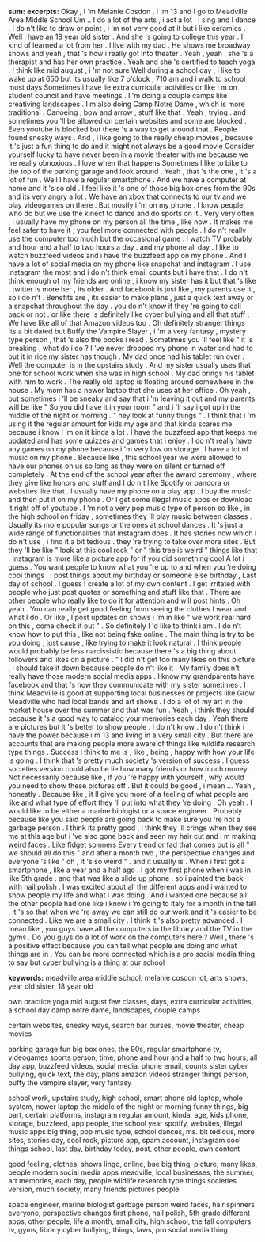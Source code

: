 **sum:**
**excerpts:**
Okay , I 'm Melanie Cosdon , I 'm 13 and I go to Meadville Area Middle School
Um .. I do a lot of the arts , i act a lot . I sing and I dance . I do n't like to draw or point , i 'm not very good at it but i like ceramics .
Well i have an 18 year old sister . And she 's going to college this year . I kind of learned a lot from her . I live with my dad . He shows me broadway shows and yeah , that 's how i really got into theater .
Yeah , yeah .
she 's a therapist and has her own practice .
Yeah and she 's certified to teach yoga .
I think like mid august , i 'm not sure
Well during a school day , i like to wake up at 650 but its usually like 7 o'clock , 710 am and i walk to school most days Sometimes i have lie extra curricular activities or like i m on student council and have meetings .
I 'm doing a couple camps like creativing landscapes . I m also doing Camp Notre Dame , which is more traditional . Canoeing , bow and arrow , stuff like that .
Yeah , trying .
and sometimes you 'll be allowed on certain websites and some are blocked . Even youtube is blocked but there 's a way to get around that . People found sneaky ways .
And , i like going to the really cheap movies , because it 's just a fun thing to do and it might not always be a good movie Consider yourself lucky to have never been in a movie theater with me because we 're really obnoxious .
I love when that happens
Sometimes I like to bike to the top of the parking garage and look around .
Yeah , that 's the one , it 's a lot of fun .
Well I have a regular smartphone . And we have a computer at home and it 's so old . I feel like it 's one of those big box ones from the 90s and its very angry a lot .
We have an xbox that connects to our tv and we play videogames on there . But mostly i 'm on my phone .
I know people who do but we use the kinect to dance and do sports on it .
Very very often , i usually have my phone on my person all the time , like now . It makes me feel safer to have it , you feel more connected with people .
I do n't really use the computer too much but the occasional game . I watch TV probably and hour and a half to two hours a day . and my phone all day .
I like to watch buzzfeed videos and i have the buzzfeed app on my phone . And I have a lot of social media on my phone like snapchat and instagram .
I use instagram the most and i do n't think email counts but i have that .
I do n't think enough of my friends are online , i know my sister has it but that 's like , twitter is more her , its older . And facebook is just like , my parents use it , so i do n't .
Benefits are , its easier to make plans , just a quick text away or a snapchat throughout the day . you do n't know if they 're going to call back or not . or like there 's definitely like cyber bullying and all that stuff .
We have like all of that Amazon videos too .
Oh definitely stranger things .
Its a bit dated but Buffy the Vampire Slayer , i 'm a very fantasy , mystery type person , that 's also the books i read .
Sometimes you 'll feel like " it 's breaking , what do i do ? I 've never dropped my phone in water and had to put it in rice my sister has though . My dad once had his tablet run over .
Well the computer is in the upstairs study . And my sister usually uses that one for school work when she was in high school . My dad brings his tablet with him to work .
The really old laptop is floating around somewhere in the house . My mom has a newer laptop that she uses at her office .
Oh yeah , but sometimes i 'll be sneaky and say that i 'm leaving it out and my parents will be like " So you did have it in your room " and i 'll say i got up in the middle of the night or morning .
" hey look at funny things " .
I think that i 'm using it the regular amount for kids my age and that kinda scares me because i know i 'm on it kinda a lot .
I have the buzzfeed app that keeps me updated and has some quizzes and games that i enjoy . I do n't really have any games on my phone because i 'm very low on storage . I have a lot of music on my phone .
Because like , this school year we were allowed to have our phones on us so long as they were on silent or turned off completely . At the end of the school year after the award ceremony , where they give like honors and stuff and
I do n't like Spotify or pandora or websites like that . I usually have my phone on a play app . I buy the music and then put it on my phone . Or I get some illegal music apps or download it right off of youtube .
I 'm not a very pop music type of person so like , in the high school on friday , sometimes they 'll play music between classes . Usually its more popular songs or the ones at school dances .
It 's just a wide range of functionalities that instagram does . It has stories now which i do n't use , i find it a bit tedious . they 're trying to take over more sites .
But they 'll be like " look at this cool rock " or " this tree is weird " things like that . Instagram is more like a picture app for if you did something cool
A lot i guess . You want people to know what you 're up to and when you 're doing cool things .
I post things about my birthday or someone else birthday , Last day of school .
I guess I create a lot of my own content . I get irritated with people who just post quotes or something and stuff like that . There are other people who really like to do it for attention and will post hints .
Oh yeah .
You can really get good feeling from seeing the clothes I wear and what I do . Or like , I post updates on shows i 'm in like " we work real hard on this , come check it out " . So definitely
I 'd like to think i am . I do n't know how to put this , like not being fake online . The main thing is try to be you doing , just cause , like trying to make it look natural .
I think people would probably be less narcissistic because there 's a big thing about followers and likes on a picture . " I did n't get too many likes on this picture , i should take it down because people do n't like it .
My family does n't really have those modern social media apps . I know my grandparents have facebook and that 's how they communicate with my sister sometimes .
I think Meadville is good at supporting local businesses or projects like Grow Meadville who had local bands and art shows . I do a lot of my art in the market house over the summer and that was fun .
Yeah , i think they should because it 's a good way to catalog your memories each day . Yeah there are pictures but it 's better to show people .
I do n't know . I do n't think i have the power because i m 13 and living in a very small city . But there are accounts that are making people more aware of things like wildlife research type things .
Success i think to me is , like , being , happy with how your life is going . I think that 's pretty much society 's version of success . I guess societies version could also be lie how many friends or how much money .
Not necessarily because like , if you 're happy with yourself , why would you need to show these pictures off . But it could be good , i mean ...
Yeah , honestly . Because like , it ll give you more of a feeling of what people are like and what type of effort they 'll put into what they 're doing .
Oh yeah .
I would like to be either a marine biologist or a space engineer .
Probably because like you said people are going back to make sure you 're not a garbage person .
I think its pretty good , i think they 'll cringe when they see me at this age but i 've also gone back and seen my hair cut and i m making weird faces .
Like fidget spinners
Every trend or fad that comes out is all " we should all do this " and after a month two , the perspective changes and everyone 's like " oh , it 's so weird " . and it usually is .
When i first got a smartphone , like a year and a half ago . I got my first phone when i was in like 5th grade . and that was like a slide up phone . so i painted the back with nail polish .
I was excited about all the different apps and i wanted to show people my life and what i was doing . And i wanted one because all the other people had one
like i know i 'm going to italy for a month in the fall , it 's so that when we 're away we can still do our work and it 's easier to be connected . Like we are a small city .
I think it 's also pretty advanced . I mean like , you guys have all the computers in the library and the TV in the gyms . Do you guys do a lot of work on the computers here ?
Well , there 's a positive effect because you can tell what people are doing and what things are in . You can be more connected which is a pro social media thing to say but cyber bullying is a thing at our school

**keywords:**
meadville area middle school, melanie cosdon
lot, arts
shows, year old sister, 18 year old

own practice
yoga
mid august
few classes, days, extra curricular activities, a school day
camp notre dame, landscapes, couple camps

certain websites, sneaky ways, search bar
purses, movie theater, cheap movies

parking garage
fun
big box ones, the 90s, regular smartphone
tv, videogames
sports
person, time, phone
and hour and a half to two hours, all day
app, buzzfeed videos, social media, phone
email, counts
sister
cyber bullying, quick text, the day, plans
amazon videos
stranger things
person, buffy the vampire slayer, very fantasy

school work, upstairs study, high school, smart phone
old laptop, whole system, newer laptop
the middle of the night or morning
funny things, big part, certain platforms, instagram
regular amount, kinda, age, kids
phone, storage, buzzfeed, app
people, the school year
spotify, websites, illegal music apps
big thing, pop music type, school dances, ms.
bit tedious, more sites, stories
day, cool rock, picture app, spam account, instagram
cool things
school, last day, birthday
today, post, other people, own content

good feeling, clothes, shows
lingo, online, bae
big thing, picture, many likes, people
modern social media apps
meadville, local businesses, the summer, art
memories, each day, people
wildlife research type things
societies version, much society, many friends
pictures
people

space engineer, marine biologist
garbage person
weird faces, hair
spinners
everyone, perspective changes
first phone, nail polish, 5th grade
different apps, other people, life
a month, small city, high school, the fall
computers, tv, gyms, library
cyber bullying, things, laws, pro social media thing


